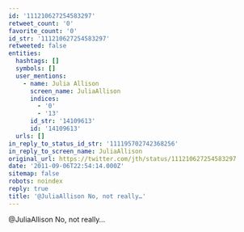 ```yaml
---
id: '111210627254583297'
retweet_count: '0'
favorite_count: '0'
id_str: '111210627254583297'
retweeted: false
entities:
  hashtags: []
  symbols: []
  user_mentions:
    - name: Julia Allison
      screen_name: JuliaAllison
      indices:
        - '0'
        - '13'
      id_str: '14109613'
      id: '14109613'
  urls: []
in_reply_to_status_id_str: '111195702742368256'
in_reply_to_screen_name: JuliaAllison
original_url: https://twitter.com/jth/status/111210627254583297
date: '2011-09-06T22:54:14.000Z'
sitemap: false
robots: noindex
reply: true
title: '@JuliaAllison No, not really…'
---
```


@JuliaAllison No, not really…